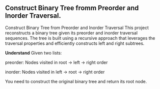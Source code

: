 ## Construct Binary Tree fromm Preorder and Inorder Traversal.
Construct Binary Tree from Preorder and Inorder Traversal
This project reconstructs a binary tree given its preorder and inorder traversal sequences. The tree is built using a recursive approach that leverages the traversal properties and efficiently constructs left and right subtrees.

**Understand**
Given two lists:

preorder: Nodes visited in root → left → right order

inorder: Nodes visited in left → root → right order

You need to construct the original binary tree and return its root node.
